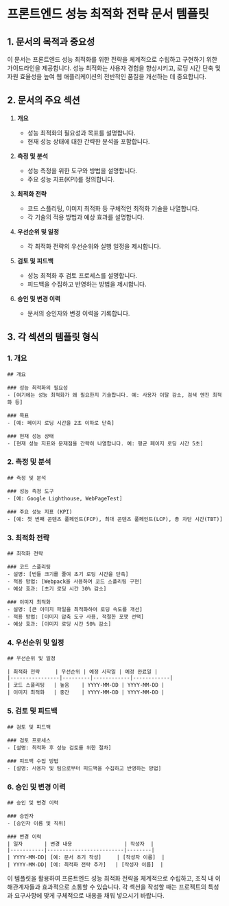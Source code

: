 # 프론트엔드 성능 최적화 전략 문서 템플릿

## 1. 문서의 목적과 중요성
이 문서는 프론트엔드 성능 최적화를 위한 전략을 체계적으로 수립하고 구현하기 위한 가이드라인을 제공합니다. 성능 최적화는 사용자 경험을 향상시키고, 로딩 시간 단축 및 자원 효율성을 높여 웹 애플리케이션의 전반적인 품질을 개선하는 데 중요합니다.

## 2. 문서의 주요 섹션

1. **개요**
   - 성능 최적화의 필요성과 목표를 설명합니다.
   - 현재 성능 상태에 대한 간략한 분석을 포함합니다.

2. **측정 및 분석**
   - 성능 측정을 위한 도구와 방법을 설명합니다.
   - 주요 성능 지표(KPI)를 정의합니다.

3. **최적화 전략**
   - 코드 스플리팅, 이미지 최적화 등 구체적인 최적화 기술을 나열합니다.
   - 각 기술의 적용 방법과 예상 효과를 설명합니다.

4. **우선순위 및 일정**
   - 각 최적화 전략의 우선순위와 실행 일정을 제시합니다.

5. **검토 및 피드백**
   - 성능 최적화 후 검토 프로세스를 설명합니다.
   - 피드백을 수집하고 반영하는 방법을 제시합니다.

6. **승인 및 변경 이력**
   - 문서의 승인자와 변경 이력을 기록합니다.

## 3. 각 섹션의 템플릿 형식

### 1. 개요
```
## 개요

### 성능 최적화의 필요성
- [여기에는 성능 최적화가 왜 필요한지 기술합니다. 예: 사용자 이탈 감소, 검색 엔진 최적화 등]

### 목표
- [예: 페이지 로딩 시간을 2초 이하로 단축]
  
### 현재 성능 상태
- [현재 성능 지표와 문제점을 간략히 나열합니다. 예: 평균 페이지 로딩 시간 5초]
```

### 2. 측정 및 분석
```
## 측정 및 분석

### 성능 측정 도구
- [예: Google Lighthouse, WebPageTest]

### 주요 성능 지표 (KPI)
- [예: 첫 번째 콘텐츠 풀페인트(FCP), 최대 콘텐츠 풀페인트(LCP), 총 차단 시간(TBT)]
```

### 3. 최적화 전략
```
## 최적화 전략

### 코드 스플리팅
- 설명: [번들 크기를 줄여 초기 로딩 시간을 단축]
- 적용 방법: [Webpack을 사용하여 코드 스플리팅 구현]
- 예상 효과: [초기 로딩 시간 30% 감소]

### 이미지 최적화
- 설명: [큰 이미지 파일을 최적화하여 로딩 속도를 개선]
- 적용 방법: [이미지 압축 도구 사용, 적절한 포맷 선택]
- 예상 효과: [이미지 로딩 시간 50% 감소]
```

### 4. 우선순위 및 일정
```
## 우선순위 및 일정

| 최적화 전략     | 우선순위 | 예정 시작일 | 예정 완료일 |
|----------------|---------|------------|------------|
| 코드 스플리팅   | 높음    | YYYY-MM-DD | YYYY-MM-DD |
| 이미지 최적화   | 중간    | YYYY-MM-DD | YYYY-MM-DD |
```

### 5. 검토 및 피드백
```
## 검토 및 피드백

### 검토 프로세스
- [설명: 최적화 후 성능 검토를 위한 절차]

### 피드백 수집 방법
- [설명: 사용자 및 팀으로부터 피드백을 수집하고 반영하는 방법]
```

### 6. 승인 및 변경 이력
```
## 승인 및 변경 이력

### 승인자
- [승인자 이름 및 직위]

### 변경 이력
| 일자       | 변경 내용                 | 작성자  |
|-----------|-------------------------|--------|
| YYYY-MM-DD| [예: 문서 초기 작성]     | [작성자 이름]  |
| YYYY-MM-DD| [예: 최적화 전략 추가]   | [작성자 이름]  |
```

이 템플릿을 활용하여 프론트엔드 성능 최적화 전략을 체계적으로 수립하고, 조직 내 이해관계자들과 효과적으로 소통할 수 있습니다. 각 섹션을 작성할 때는 프로젝트의 특성과 요구사항에 맞게 구체적으로 내용을 채워 넣으시기 바랍니다.